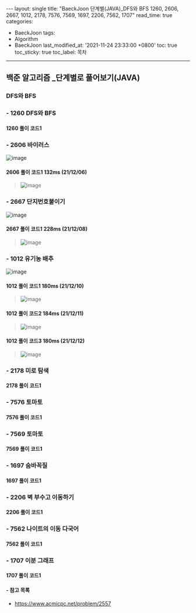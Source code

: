  ﻿---
layout: single
title: "BaeckJoon 단계별(JAVA)_DFS와 BFS 1260, 2606, 2667, 1012, 2178, 7576, 7569, 1697, 2206, 7562, 1707"
read_time: true
categories:  
 - BaeckJoon 
tags: 
 - Algorithm
 - BaeckJoon 
last_modified_at: '2021-11-24 23:33:00 +0800'
toc: true
toc_sticky: true
toc_label: 목차
---
## 백준 알고리즘 _단계별로 풀어보기(JAVA)
### DFS와 BFS
### - 1260 DFS와 BFS

#### 1260 풀이 코드1
>
 
### - 2606 바이러스
![image](https://user-images.githubusercontent.com/66898243/144859380-5751395f-1c9d-4ee0-95a6-f2858f83ca45.png)

#### 2606 풀이 코드1 132ms (21/12/06)
>  ![image](https://user-images.githubusercontent.com/66898243/144859432-9f733596-8854-44d5-a30d-d7f62ab1a4d7.png)

 
### - 2667 	단지번호붙이기
![image](https://user-images.githubusercontent.com/66898243/145054205-df2f5b31-2d2e-401a-a997-4d2e6d849ac5.png)

#### 2667 풀이 코드1 228ms (21/12/08)
>   ![image](https://user-images.githubusercontent.com/66898243/145054308-98d722a3-92de-4f54-b176-527e64e6064c.png)
 
### - 1012 유기농 배추
![image](https://user-images.githubusercontent.com/66898243/145592734-15b64042-11ac-4baa-a62a-0018bef9e0b8.png)

#### 1012 풀이 코드1  180ms (21/12/10)
>  ![image](https://user-images.githubusercontent.com/66898243/145592872-4aafa6ee-15a9-4b58-836b-517fb36cd5b4.png)

#### 1012 풀이 코드2  184ms (21/12/11)
>  ![image](https://user-images.githubusercontent.com/66898243/145681061-26ba0578-1c43-4180-80ad-a19973119d29.png)

#### 1012 풀이 코드3  180ms (21/12/12)
>  ![image](https://user-images.githubusercontent.com/66898243/145717009-006e0062-6d83-4c3b-8607-5337673ec63c.png)

### - 2178 미로 탐색

#### 2178 풀이 코드1
>

### - 7576 토마토

#### 7576 풀이 코드1
>

### - 7569 토마토

#### 7569 풀이 코드1
>

### - 1697 숨바꼭질

#### 1697 풀이 코드1
>

### - 2206 벽 부수고 이동하기

#### 2206 풀이 코드1
>

### - 7562 나이트의 이동	다국어

#### 7562 풀이 코드1
>

### - 1707	이분 그래프

#### 1707 풀이 코드1
>

#### - 참고 목록
- https://www.acmicpc.net/problem/2557
